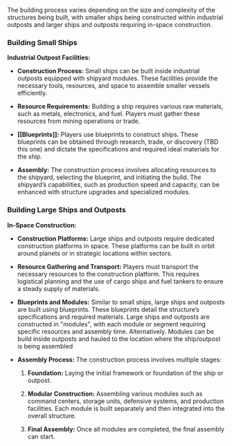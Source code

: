 The building process varies depending on the size and complexity of the structures being built, with smaller ships being constructed within industrial outposts and larger ships and outposts requiring in-space construction.

### Building Small Ships

**Industrial Outpost Facilities:**

- **Construction Process:** Small ships can be built inside industrial outposts equipped with shipyard modules. These facilities provide the necessary tools, resources, and space to assemble smaller vessels efficiently.
  
- **Resource Requirements:** Building a ship requires various raw materials, such as metals, electronics, and fuel. Players must gather these resources from mining operations or trade.
  
- **[[Blueprints]]:** Players use blueprints to construct ships. These blueprints can be obtained through research, trade, or discovery (TBD this one) and dictate the specifications and required ideal materials for the ship.

- **Assembly:** The construction process involves allocating resources to the shipyard, selecting the blueprint, and initiating the build. The shipyard’s capabilities, such as production speed and capacity, can be enhanced with structure upgrades and specialized modules.

### Building Large Ships and Outposts

**In-Space Construction:**

- **Construction Platforms:** Large ships and outposts require dedicated construction platforms in space. These platforms can be built in orbit around planets or in strategic locations within sectors.
  
- **Resource Gathering and Transport:** Players must transport the necessary resources to the construction platform. This requires logistical planning and the use of cargo ships and fuel tankers to ensure a steady supply of materials.
  
- **Blueprints and Modules:** Similar to small ships, large ships and outposts are built using blueprints. These blueprints detail the structure’s specifications and required materials. Large ships and outposts are constructed in "modules", with each module or segment requiring specific resources and assembly time. Alternatively.  Modules can be build inside outposts and hauled to the location where the ship/outpost is being assembled

- **Assembly Process:** The construction process involves multiple stages:
    1. **Foundation:** Laying the initial framework or foundation of the ship or outpost.
       
    2. **Modular Construction:** Assembling various modules such as command centers, storage units, defensive systems, and production facilities. Each module is built separately and then integrated into the overall structure.
       
    3. **Final Assembly:** Once all modules are completed, the final assembly can start.